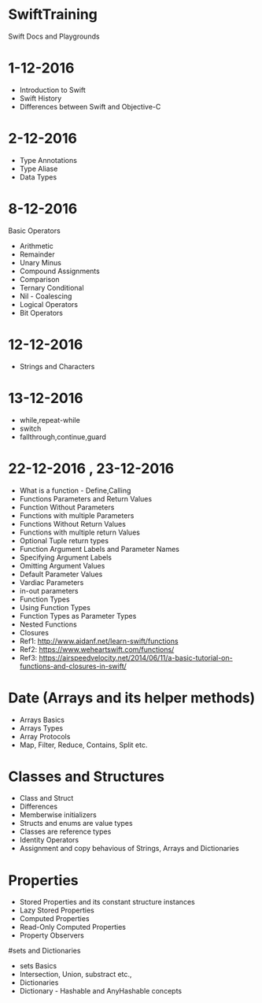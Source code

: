 # SwiftTraining
Swift Docs and Playgrounds


# 1-12-2016
- Introduction to Swift
- Swift History
- Differences between Swift and Objective-C

# 2-12-2016
- Type Annotations
- Type Aliase
- Data Types

# 8-12-2016
Basic Operators
- Arithmetic
- Remainder
- Unary Minus
- Compound Assignments
- Comparison
- Ternary Conditional
- Nil - Coalescing
- Logical Operators
- Bit Operators

# 12-12-2016
- Strings and Characters

# 13-12-2016
- while,repeat-while
- switch
- fallthrough,continue,guard

# 22-12-2016 , 23-12-2016
- What is a function - Define,Calling
- Functions Parameters and Return Values
- Function Without Parameters
- Functions with multiple Parameters
- Functions Without Return Values
- Functions with multiple return Values
- Optional Tuple return types
- Function Argument Labels and Parameter Names
- Specifying Argument Labels
- Omitting Argument Values
- Default Parameter Values
- Vardiac Parameters
- in-out parameters
- Function Types
- Using Function Types
- Function Types as Parameter Types
- Nested Functions
- Closures
- Ref1: http://www.aidanf.net/learn-swift/functions
- Ref2: https://www.weheartswift.com/functions/
- Ref3: https://airspeedvelocity.net/2014/06/11/a-basic-tutorial-on-functions-and-closures-in-swift/

# Date (Arrays and its helper methods)
- Arrays Basics
- Arrays Types
- Array Protocols
- Map, Filter, Reduce, Contains, Split etc.

# Classes and Structures
- Class and Struct
- Differences
- Memberwise initializers
- Structs and enums are value types
- Classes are reference types
- Identity Operators
- Assignment and copy behavious of Strings, Arrays and Dictionaries

# Properties
- Stored Properties and its constant structure instances
- Lazy Stored Properties
- Computed Properties
- Read-Only Computed Properties
- Property Observers

#sets and Dictionaries
- sets Basics
- Intersection, Union, substract etc.,
- Dictionaries
- Dictionary - Hashable and AnyHashable concepts

